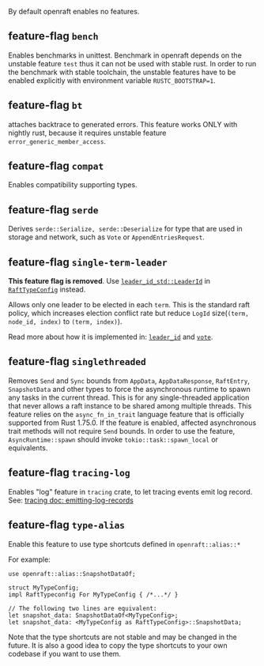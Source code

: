
By default openraft enables no features.

## feature-flag `bench`

Enables benchmarks in unittest. Benchmark in openraft depends on the unstable feature
`test` thus it can not be used with stable rust. In order to run the benchmark with stable
toolchain, the unstable features have to be enabled explicitly with environment variable
`RUSTC_BOOTSTRAP=1`.

## feature-flag `bt`

attaches backtrace to generated errors.
This feature works ONLY with nightly rust, because it requires unstable feature `error_generic_member_access`.

## feature-flag `compat`

Enables compatibility supporting types.

## feature-flag `serde`

Derives `serde::Serialize, serde::Deserialize` for type that are used
in storage and network, such as `Vote` or `AppendEntriesRequest`.

## feature-flag `single-term-leader`

**This feature flag is removed**.
Use [`leader_id_std::LeaderId`] in [`RaftTypeConfig`] instead.

Allows only one leader to be elected in each `term`.
This is the standard raft policy, which increases election conflict rate
but reduce `LogId` size(`(term, node_id, index)` to `(term, index)`).

Read more about how it is implemented in:
[`leader_id`](crate::docs::data::leader_id)
and [`vote`](crate::docs::data::vote).

## feature-flag `singlethreaded`

Removes `Send` and `Sync` bounds from `AppData`, `AppDataResponse`, `RaftEntry`, `SnapshotData`
and other types to force the  asynchronous runtime to spawn any tasks in the current thread.
This is for any single-threaded application that never allows a raft instance to be shared among multiple threads.
This feature relies on the `async_fn_in_trait` language feature that is officially supported from Rust 1.75.0.
If the feature is enabled, affected asynchronous trait methods will not require `Send` bounds.
In order to use the feature, `AsyncRuntime::spawn` should invoke `tokio::task::spawn_local` or equivalents.


## feature-flag `tracing-log`

Enables "log" feature in `tracing` crate, to let tracing events
emit log record.
See: [tracing doc: emitting-log-records](https://docs.rs/tracing/latest/tracing/#emitting-log-records)


[`RaftNetwork::full_snapshot()`]: crate::network::RaftNetwork::full_snapshot
[`RaftNetwork::install_snapshot()`]: crate::network::RaftNetwork::install_snapshot


## feature-flag `type-alias`

Enable this feature to use type shortcuts defined in `openraft::alias::*`

For example:
```rust,ignore
use openraft::alias::SnapshotDataOf;

struct MyTypeConfig;
impl RaftTypeconfig For MyTypeConfig { /*...*/ }

// The following two lines are equivalent:
let snapshot_data: SnapshotDataOf<MyTypeConfig>;
let snapshot_data: <MyTypeConfig as RaftTypeConfig>::SnapshotData;
```

Note that the type shortcuts are not stable and may be changed in the future.
It is also a good idea to copy the type shortcuts to your own codebase if you
want to use them.

[`RaftTypeConfig`]: crate::RaftTypeConfig
[`leader_id_std::LeaderId`]: crate::impls::leader_id_std::LeaderId
